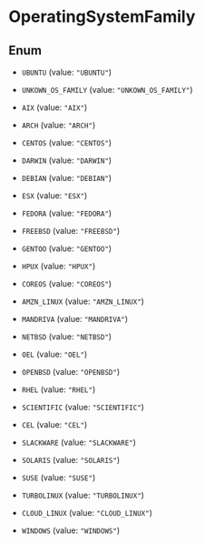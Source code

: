 
# OperatingSystemFamily

## Enum


* `UBUNTU` (value: `"UBUNTU"`)

* `UNKOWN_OS_FAMILY` (value: `"UNKOWN_OS_FAMILY"`)

* `AIX` (value: `"AIX"`)

* `ARCH` (value: `"ARCH"`)

* `CENTOS` (value: `"CENTOS"`)

* `DARWIN` (value: `"DARWIN"`)

* `DEBIAN` (value: `"DEBIAN"`)

* `ESX` (value: `"ESX"`)

* `FEDORA` (value: `"FEDORA"`)

* `FREEBSD` (value: `"FREEBSD"`)

* `GENTOO` (value: `"GENTOO"`)

* `HPUX` (value: `"HPUX"`)

* `COREOS` (value: `"COREOS"`)

* `AMZN_LINUX` (value: `"AMZN_LINUX"`)

* `MANDRIVA` (value: `"MANDRIVA"`)

* `NETBSD` (value: `"NETBSD"`)

* `OEL` (value: `"OEL"`)

* `OPENBSD` (value: `"OPENBSD"`)

* `RHEL` (value: `"RHEL"`)

* `SCIENTIFIC` (value: `"SCIENTIFIC"`)

* `CEL` (value: `"CEL"`)

* `SLACKWARE` (value: `"SLACKWARE"`)

* `SOLARIS` (value: `"SOLARIS"`)

* `SUSE` (value: `"SUSE"`)

* `TURBOLINUX` (value: `"TURBOLINUX"`)

* `CLOUD_LINUX` (value: `"CLOUD_LINUX"`)

* `WINDOWS` (value: `"WINDOWS"`)



